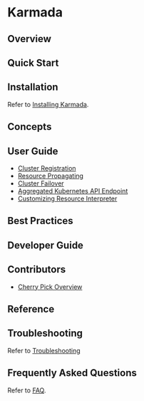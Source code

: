 # Karmada

## Overview

## Quick Start

## Installation
Refer to [Installing Karmada](./installation/installation.md). 

## Concepts

## User Guide

- [Cluster Registration](./userguide/cluster-registration.md) 
- [Resource Propagating](./userguide/resource-propagating.md)
- [Cluster Failover](./userguide/failover.md)
- [Aggregated Kubernetes API Endpoint](./userguide/aggregated-api-endpoint.md)
- [Customizing Resource Interpreter](./userguide/customizing-resource-interpreter.md)

## Best Practices

## Developer Guide

## Contributors

- [Cherry Pick Overview](./contributors/devel/cherry-picks.md)

## Reference

## Troubleshooting
Refer to [Troubleshooting](./troubleshooting.md)

## Frequently Asked Questions

Refer to [FAQ](./frequently-asked-questions.md).